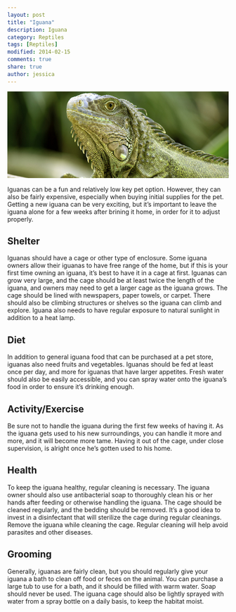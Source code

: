 ```yaml
---
layout: post
title: "Iguana"
description: Iguana
category: Reptiles
tags: [Reptiles]
modified: 2014-02-15
comments: true
share: true
author: jessica
---
```


<img src="/images/iguana-1.jpg" class="img-post">

Iguanas can be a fun and relatively low key pet option. However, they can also be fairly expensive, especially when buying initial supplies for the pet. Getting a new iguana can be very exciting, but it’s important to leave the iguana alone for a few weeks after brining it home, in order for it to adjust properly.

## Shelter

Iguanas should have a cage or other type of enclosure. Some iguana owners allow their iguanas to have free range of the home, but if this is your first time owning an iguana, it’s best to have it in a cage at first. Iguanas can grow very large, and the cage should be at least twice the length of the iguana, and owners may need to get a larger cage as the iguana grows. The cage should be lined with newspapers, paper towels, or carpet. There should also be climbing structures or shelves so the iguana can climb and explore. Iguana also needs to have regular exposure to natural sunlight in addition to a heat lamp.

## Diet

In addition to general iguana food that can be purchased at a pet store, iguanas also need fruits and vegetables. Iguanas should be fed at least once per day, and more for iguanas that have larger appetites. Fresh water should also be easily accessible, and you can spray water onto the iguana’s food in order to ensure it’s drinking enough.

## Activity/Exercise

Be sure not to handle the iguana during the first few weeks of having it. As the iguana gets used to his new surroundings, you can handle it more and more, and it will become more tame. Having it out of the cage, under close supervision, is alright once he’s gotten used to his home.

## Health

To keep the iguana healthy, regular cleaning is necessary. The iguana owner should also use antibacterial soap to thoroughly clean his or her hands after feeding or otherwise handling the iguana. The cage should be cleaned regularly, and the bedding should be removed. It’s a good idea to invest in a disinfectant that will sterilize the cage during regular cleanings. Remove the iguana while cleaning the cage. Regular cleaning will help avoid parasites and other diseases.

## Grooming

Generally, iguanas are fairly clean, but you should regularly give your iguana a bath to clean off food or feces on the animal. You can purchase a large tub to use for a bath, and it should be filled with warm water. Soap should never be used. The iguana cage should also be lightly sprayed with water from a spray bottle on a daily basis, to keep the habitat moist.

